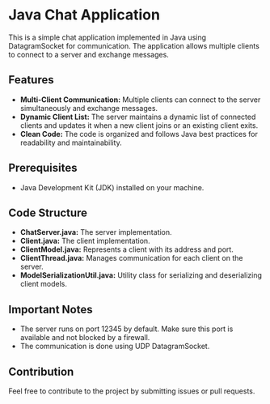 # Java Chat Application

This is a simple chat application implemented in Java using DatagramSocket for communication. The application allows multiple clients to connect to a server and exchange messages.

## Features

- **Multi-Client Communication:** Multiple clients can connect to the server simultaneously and exchange messages.
- **Dynamic Client List:** The server maintains a dynamic list of connected clients and updates it when a new client joins or an existing client exits.
- **Clean Code:** The code is organized and follows Java best practices for readability and maintainability.

## Prerequisites

- Java Development Kit (JDK) installed on your machine.

## Code Structure

- **ChatServer.java:** The server implementation.
- **Client.java:** The client implementation.
- **ClientModel.java:** Represents a client with its address and port.
- **ClientThread.java:** Manages communication for each client on the server.
- **ModelSerializationUtil.java:** Utility class for serializing and deserializing client models.

## Important Notes

- The server runs on port 12345 by default. Make sure this port is available and not blocked by a firewall.
- The communication is done using UDP DatagramSocket.

## Contribution

Feel free to contribute to the project by submitting issues or pull requests.
